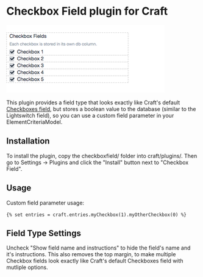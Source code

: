 # Checkbox Field plugin for Craft

![Checkbox Field Type](https://github.com/carlcs/craft-checkboxfield/blob/master/checkboxfield.png)

This plugin provides a field type that looks exactly like Craft's default [Checkboxes field][1], but stores a boolean value to the database (similar to the Lightswitch field), so you can use a custom field parameter in your ElementCriteriaModel.

## Installation

To install the plugin, copy the checkboxfield/ folder into craft/plugins/. Then go to Settings → Plugins and click the "Install" button next to "Checkbox Field".

## Usage

Custom field parameter usage:

    {% set entries = craft.entries.myCheckbox(1).myOtherCheckbox(0) %}

## Field Type Settings

Uncheck "Show field name and instructions" to hide the field's name and it's instructions. This also removes the top margin, to make multiple Checkbox fields look exactly like Craft's default Checkboxes field with mutliple options.


  [1]: https://craftcms.com/docs/checkboxes-fields
